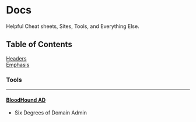 # Docs
Helpful Cheat sheets, Sites, Tools, and Everything Else.


## Table of Contents
[Headers](#headers)  
[Emphasis](#emphasis)      
<a name="headers"/>
### Tools
----------
#### [BloodHound AD](https://github.com/BloodHoundAD/BloodHound)
  - Six Degrees of Domain Admin
